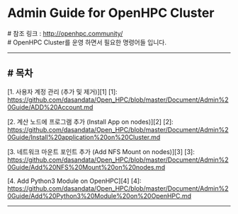 # Admin Guide for OpenHPC Cluster
\# 참조 링크 : http://openhpc.community/  
\# OpenHPC Cluster를 운영 하면서 필요한 명령어들 입니다.  

***
## # 목차

[1. 사용자 계정 관리 (추가 및 제거)][1]
[1]: https://github.com/dasandata/Open_HPC/blob/master/Document/Admin%20Guide/ADD%20Account.md

[2. 계산 노드에 프로그램 추가 (Install App on nodes)][2]
[2]: https://github.com/dasandata/Open_HPC/blob/master/Document/Admin%20Guide/Install%20application%20on%20Cluster.md

[3. 네트워크 마운트 포인트 추가 (Add NFS Mount on nodes)][3]
[3]: https://github.com/dasandata/Open_HPC/blob/master/Document/Admin%20Guide/Add%20NFS%20Mount%20on%20nodes.md

[4. Add Python3 Module on OpenHPC][4]
[4]: https://github.com/dasandata/Open_HPC/blob/master/Document/Admin%20Guide/Add%20Python3%20Module%20on%20OpenHPC.md


***
